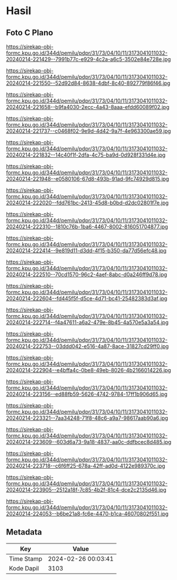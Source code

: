 # Hasil

## Foto C Plano

https://sirekap-obj-formc.kpu.go.id/344d/pemilu/pdpr/31/73/04/10/11/3173041011032-20240214-221429--7991b77c-e929-4c2a-a6c5-3502e84e728e.jpg

https://sirekap-obj-formc.kpu.go.id/344d/pemilu/pdpr/31/73/04/10/11/3173041011032-20240214-221550--52d92d84-8638-4dbf-8c40-892779f86f46.jpg

https://sirekap-obj-formc.kpu.go.id/344d/pemilu/pdpr/31/73/04/10/11/3173041011032-20240214-221658--b9fa4030-2ecc-4a43-8aaa-efdd60089f02.jpg

https://sirekap-obj-formc.kpu.go.id/344d/pemilu/pdpr/31/73/04/10/11/3173041011032-20240214-221737--c0468f02-9e9d-4d42-9a7f-4e963300ae59.jpg

https://sirekap-obj-formc.kpu.go.id/344d/pemilu/pdpr/31/73/04/10/11/3173041011032-20240214-221832--14c40f1f-2dfa-4c75-ba9d-0d928f331d4e.jpg

https://sirekap-obj-formc.kpu.go.id/344d/pemilu/pdpr/31/73/04/10/11/3173041011032-20240214-221948--e0580106-67d8-493b-91ad-9fc74929d815.jpg

https://sirekap-obj-formc.kpu.go.id/344d/pemilu/pdpr/31/73/04/10/11/3173041011032-20240214-222020--fdd761bc-2413-45d8-b0bd-d2dc02801f7e.jpg

https://sirekap-obj-formc.kpu.go.id/344d/pemilu/pdpr/31/73/04/10/11/3173041011032-20240214-222310--1810c76b-1ba6-4467-8002-816051704877.jpg

https://sirekap-obj-formc.kpu.go.id/344d/pemilu/pdpr/31/73/04/10/11/3173041011032-20240214-222414--9e819d11-d3dd-4f15-b350-da77d56efc48.jpg

https://sirekap-obj-formc.kpu.go.id/344d/pemilu/pdpr/31/73/04/10/11/3173041011032-20240214-222510--70cd1570-96c2-4aef-8abc-d0a246ff9d78.jpg

https://sirekap-obj-formc.kpu.go.id/344d/pemilu/pdpr/31/73/04/10/11/3173041011032-20240214-222604--fd445f5f-d5ce-4d71-bc41-25482383d3af.jpg

https://sirekap-obj-formc.kpu.go.id/344d/pemilu/pdpr/31/73/04/10/11/3173041011032-20240214-222714--f4a47611-a6a2-479e-8b45-4a570e5a3a54.jpg

https://sirekap-obj-formc.kpu.go.id/344d/pemilu/pdpr/31/73/04/10/11/3173041011032-20240214-222753--03ddd042-e516-4a87-8ace-31827cd29ff0.jpg

https://sirekap-obj-formc.kpu.go.id/344d/pemilu/pdpr/31/73/04/10/11/3173041011032-20240214-222904--e4bffa4c-0be8-49eb-8026-4b2166014226.jpg

https://sirekap-obj-formc.kpu.go.id/344d/pemilu/pdpr/31/73/04/10/11/3173041011032-20240214-223156--ed88fb59-5626-4742-9784-17ff1b906d65.jpg

https://sirekap-obj-formc.kpu.go.id/344d/pemilu/pdpr/31/73/04/10/11/3173041011032-20240214-223321--7aa34248-71f8-48c6-a9a7-98617aab90a6.jpg

https://sirekap-obj-formc.kpu.go.id/344d/pemilu/pdpr/31/73/04/10/11/3173041011032-20240214-223609--603d6a73-9a18-4837-aa0c-ddfbcec8d485.jpg

https://sirekap-obj-formc.kpu.go.id/344d/pemilu/pdpr/31/73/04/10/11/3173041011032-20240214-223718--c6f6ff25-678a-42ff-ad0d-4122e989370c.jpg

https://sirekap-obj-formc.kpu.go.id/344d/pemilu/pdpr/31/73/04/10/11/3173041011032-20240214-223905--2512a18f-7c85-4b2f-81c4-dce2c2135d46.jpg

https://sirekap-obj-formc.kpu.go.id/344d/pemilu/pdpr/31/73/04/10/11/3173041011032-20240214-224053--b6be21a8-fc6e-4470-b1ca-46070802f551.jpg


## Metadata

| Key        | Value               |
| ---------- | ------------------- |
| Time Stamp | 2024-02-26 00:03:41 |
| Kode Dapil | 3103                |



